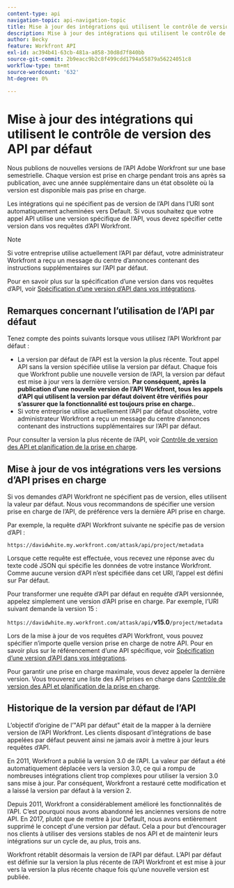 ```yaml
---
content-type: api
navigation-topic: api-navigation-topic
title: Mise à jour des intégrations qui utilisent le contrôle de version des API par défaut
description: Mise à jour des intégrations qui utilisent le contrôle de version des API par défaut
author: Becky
feature: Workfront API
exl-id: ac394b41-63cb-481a-a858-30d8d7f840bb
source-git-commit: 2b9eacc9b2c8f499cdd1794a55879a56224051c8
workflow-type: tm+mt
source-wordcount: '632'
ht-degree: 0%

---
```


# Mise à jour des intégrations qui utilisent le contrôle de version des API par défaut

Nous publions de nouvelles versions de l’API Adobe Workfront sur une base semestrielle. Chaque version est prise en charge pendant trois ans après sa publication, avec une année supplémentaire dans un état obsolète où la version est disponible mais pas prise en charge.

Les intégrations qui ne spécifient pas de version de l’API dans l’URI sont automatiquement acheminées vers Default. Si vous souhaitez que votre appel API utilise une version spécifique de l’API, vous devez spécifier cette version dans vos requêtes d’API Workfront.

>[!NOTE]
>
>Si votre entreprise utilise actuellement l’API par défaut, votre administrateur Workfront a reçu un message du centre d’annonces contenant des instructions supplémentaires sur l’API par défaut.

Pour en savoir plus sur la spécification d’une version dans vos requêtes d’API, voir [Spécification d’une version d’API dans vos intégrations](../../wf-api/api/specify-api-version-integrations.md).

## Remarques concernant l’utilisation de l’API par défaut

Tenez compte des points suivants lorsque vous utilisez l’API Workfront par défaut :

* La version par défaut de l’API est la version la plus récente. Tout appel API sans la version spécifiée utilise la version par défaut. Chaque fois que Workfront publie une nouvelle version de l’API, la version par défaut est mise à jour vers la dernière version. **Par conséquent, après la publication d’une nouvelle version de l’API Workfront, tous les appels d’API qui utilisent la version par défaut doivent être vérifiés pour s’assurer que la fonctionnalité est toujours prise en charge.**.
* Si votre entreprise utilise actuellement l’API par défaut obsolète, votre administrateur Workfront a reçu un message du centre d’annonces contenant des instructions supplémentaires sur l’API par défaut.

Pour consulter la version la plus récente de l’API, voir [Contrôle de version des API et planification de la prise en charge](../../wf-api/api/api-version-support-schedule.md).

## Mise à jour de vos intégrations vers les versions d’API prises en charge

Si vos demandes d’API Workfront ne spécifient pas de version, elles utilisent la valeur par défaut. Nous vous recommandons de spécifier une version prise en charge de l’API, de préférence vers la dernière API prise en charge.

Par exemple, la requête d’API Workfront suivante ne spécifie pas de version d’API :

`https://davidwhite.my.workfront.com/attask/api/project/metadata`

Lorsque cette requête est effectuée, vous recevez une réponse avec du texte codé JSON qui spécifie les données de votre instance Workfront. Comme aucune version d’API n’est spécifiée dans cet URI, l’appel est défini sur Par défaut.

Pour transformer une requête d’API par défaut en requête d’API versionnée, appelez simplement une version d’API prise en charge. Par exemple, l’URI suivant demande la version 15 :

`https://davidwhite.my.workfront.com/attask/api/`**v15.0**`/project/metadata`

Lors de la mise à jour de vos requêtes d’API Workfront, vous pouvez spécifier n’importe quelle version prise en charge de notre API. Pour en savoir plus sur le référencement d’une API spécifique, voir [Spécification d’une version d’API dans vos intégrations](../../wf-api/api/specify-api-version-integrations.md).

Pour garantir une prise en charge maximale, vous devez appeler la dernière version. Vous trouverez une liste des API prises en charge dans [Contrôle de version des API et planification de la prise en charge](../../wf-api/api/api-version-support-schedule.md).

## Historique de la version par défaut de l’API

L’objectif d’origine de l’&quot;API par défaut&quot; était de la mapper à la dernière version de l’API Workfront. Les clients disposant d’intégrations de base appelées par défaut peuvent ainsi ne jamais avoir à mettre à jour leurs requêtes d’API.

En 2011, Workfront a publié la version 3.0 de l’API. La valeur par défaut a été automatiquement déplacée vers la version 3.0, ce qui a rompu de nombreuses intégrations client trop complexes pour utiliser la version 3.0 sans mise à jour. Par conséquent, Workfront a restauré cette modification et a laissé la version par défaut à la version 2.

Depuis 2011, Workfront a considérablement amélioré les fonctionnalités de l’API. C’est pourquoi nous avons abandonné les anciennes versions de notre API. En 2017, plutôt que de mettre à jour Default, nous avons entièrement supprimé le concept d&#39;une version par défaut. Cela a pour but d’encourager nos clients à utiliser des versions stables de nos API et de maintenir leurs intégrations sur un cycle de, au plus, trois ans.

Workfront rétablit désormais la version de l’API par défaut. L’API par défaut est définie sur la version la plus récente de l’API Workfront et est mise à jour vers la version la plus récente chaque fois qu’une nouvelle version est publiée.

